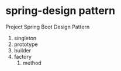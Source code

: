 # spring-design pattern

Project Spring Boot Design Pattern

1. singleton
2. prototype
3. builder
4. factory
   1. method